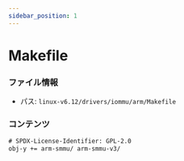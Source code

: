 ```yaml
---
sidebar_position: 1
---
```

# Makefile

### ファイル情報

- パス: `linux-v6.12/drivers/iommu/arm/Makefile`

### コンテンツ

```txt
# SPDX-License-Identifier: GPL-2.0
obj-y += arm-smmu/ arm-smmu-v3/

```
